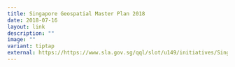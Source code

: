 ```yaml
---
title: Singapore Geospatial Master Plan 2018
date: 2018-07-16
layout: link
description: ""
image: ""
variant: tiptap
external: https://https://www.sla.gov.sg/qql/slot/u149/initiatives/Singapore-Geospatial-Master-Plan.pdf
---
```

